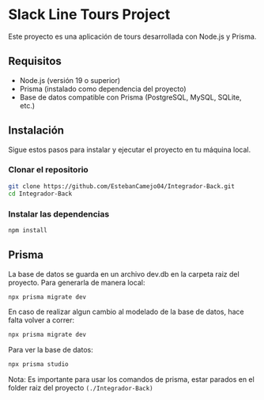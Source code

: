 # Slack Line Tours Project

Este proyecto es una aplicación de tours desarrollada con Node.js y Prisma.

## Requisitos

- Node.js (versión 19 o superior)
- Prisma (instalado como dependencia del proyecto)
- Base de datos compatible con Prisma (PostgreSQL, MySQL, SQLite, etc.)

## Instalación

Sigue estos pasos para instalar y ejecutar el proyecto en tu máquina local.

### Clonar el repositorio

```bash
git clone https://github.com/EstebanCamejo04/Integrador-Back.git
cd Integrador-Back
```

### Instalar las dependencias

```bash
npm install
```

## Prisma

La base de datos se guarda en un archivo dev.db en la carpeta raiz del proyecto.
Para generarla de manera local:

```bash
npx prisma migrate dev
```

En caso de realizar algun cambio al modelado de la base de datos, hace falta volver a correr:

```bash
npx prisma migrate dev
```

Para ver la base de datos:

```bash
npx prisma studio
```

Nota:
Es importante para usar los comandos de prisma, estar parados en el folder raiz del proyecto `(./Integrador-Back)`
